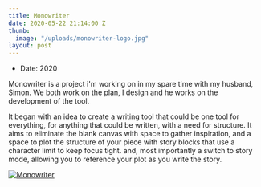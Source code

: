 ```yaml
---
title: Monowriter
date: 2020-05-22 21:14:00 Z
thumb:
  image: "/uploads/monowriter-logo.jpg"
layout: post
---
```


<ul class="list-tools" style="color:#{{ page.color }}">
<li>Date: 2020</li>
</ul>

<p class="lead"> Monowriter is a project i'm working on in my spare time with my husband, Simon. We both work on the plan, I design and  he works on the development of the tool.
<p class="lead">It began with an idea to create a writing tool that could be one tool for everything, for anything that could be written, with a need for structure. It aims to eliminate the blank canvas with space to gather inspiration, and a space to plot the structure of your piece with story blocks that use a character limit to keep focus tight. and, most importantly a switch to story mode, allowing you to reference your plot as you write the story.</p>

<a href="#" data-featherlight="{{ site.baseurl }}/uploads/monowriter_screen.jpg">
<img src="{{ site.baseurl }}/uploads/monowriter_screen.jpg" alt="Monowriter">
</a>
